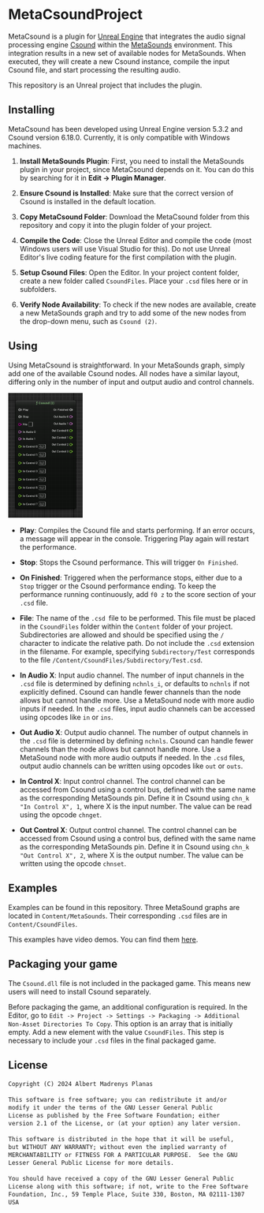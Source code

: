 MetaCsoundProject
===========================================

MetaCsound is a plugin for [Unreal Engine](https://www.unrealengine.com/) that integrates the
audio signal processing engine [Csound](https://csound.com/) within the
[MetaSounds](https://dev.epicgames.com/documentation/en-us/unreal-engine/metasounds-in-unreal-engine) environment.
This integration results in a new set of available nodes for MetaSounds. When executed, they will create a new Csound
instance, compile the input Csound file, and start processing the resulting audio.

This repository is an Unreal project that includes the plugin.

Installing
----------------------------------------------
MetaCsound has been developed using Unreal Engine version 5.3.2 and Csound version 6.18.0.
Currently, it is only compatible with Windows machines.

1. **Install MetaSounds Plugin**: First, you need to install the MetaSounds plugin in your project, since MetaCsound
depends on it. You can do this by searching for it in **Edit -> Plugin Manager**.

2. **Ensure Csound is Installed**: Make sure that the correct version of Csound is installed in the default location.

3. **Copy MetaCsound Folder**: Download the MetaCsound folder from this repository and copy it into the plugin
folder of your project.

4. **Compile the Code**: Close the Unreal Editor and compile the code (most Windows users will use Visual Studio for this).
Do not use Unreal Editor's live coding feature for the first compilation with the plugin.

5. **Setup Csound Files**: Open the Editor. In your project content folder, create a new folder called `CsoundFiles`.
Place your `.csd` files here or in subfolders.

6. **Verify Node Availability**: To check if the new nodes are available, create a new MetaSounds graph and try to add
some of the new nodes from the drop-down menu, such as `Csound (2)`.

Using
----------------------------------------------
Using MetaCsound is straightforward. In your MetaSounds graph, simply add one of the available Csound nodes.
All nodes have a similar layout, differing only in the number of input and output audio and control channels.

<img src="images/CsoundNodeLayout.png" alt="Csound node layout" width="30%">

- **Play**: Compiles the Csound file and starts performing. If an error occurs, a message will appear in the console.
Triggering Play again will restart the performance.

- **Stop**: Stops the Csound performance. This will trigger `On Finished`.

- **On Finished**: Triggered when the performance stops, either due to a `Stop` trigger or the Csound performance ending.
To keep the performance running continuously, add `f0 z` to the score section of your `.csd` file.

- **File**: The name of the `.csd `file to be performed. This file must be placed in the `CsoundFiles` folder
within the `Content` folder of your project. Subdirectories are allowed and should be specified using the `/` character to
indicate the relative path. Do not include the `.csd` extension in the filename. For example, specifying `Subdirectory/Test`
corresponds to the file `/Content/CsoundFiles/Subdirectory/Test.csd`.

- **In Audio X**: Input audio channel. The number of input channels in the `.csd` file is determined by defining `nchnls_i`,
or defaults to `nchnls` if not explicitly defined. Csound can handle fewer channels than the node allows but cannot handle more.
Use a MetaSound node with more audio inputs if needed. In the `.csd` files, input audio channels can be accessed using
opcodes like `in` or `ins`.

- **Out Audio X**: Output audio channel. The number of output channels in the `.csd` file is determined by defining `nchnls`.
Csound can handle fewer channels than the node allows but cannot handle more. Use a MetaSound node with more audio outputs
if needed. In the `.csd` files, output audio channels can be written using opcodes like `out` or `outs`.

- **In Control X**: Input control channel. The control channel can be accessed from Csound using a control bus, defined with
the same name as the corresponding MetaSounds pin. Define it in Csound using `chn_k "In Control X", 1`, where X is the input number.
The value can be read using the opcode `chnget`.

- **Out Control X**: Output control channel. The control channel can be accessed from Csound using a control bus, defined with
 the same name as the corresponding MetaSounds pin. Define it in Csound using `chn_k "Out Control X", 2`, where X is the output number.
 The value can be written using the opcode `chnset`.

Examples
----------------------------------------------
Examples can be found in this repository. Three MetaSound graphs are located in `Content/MetaSounds`.
Their corresponding `.csd` files are in `Content/CsoundFiles`.

This examples have video demos. You can find them [here](https://youtube.com/playlist?list=PLNpyzkzoPxMEw-t_9TPG27a5hapZB9DEF&feature=shared).

Packaging your game
----------------------------------------------
The `Csound.dll` file is not included in the packaged game. This means new users will need to install Csound separately.

Before packaging the game, an additional configuration is required. In the Editor, go to
`Edit -> Project -> Settings -> Packaging -> Additional Non-Asset Directories To Copy`. This option is an array that
is initially empty. Add a new element with the value `CsoundFiles`. This step is necessary to include your `.csd` files
in the final packaged game.
 
License
----------------------------------------------

	Copyright (C) 2024 Albert Madrenys Planas

	This software is free software; you can redistribute it and/or
	modify it under the terms of the GNU Lesser General Public
	License as published by the Free Software Foundation; either
	version 2.1 of the License, or (at your option) any later version.

	This software is distributed in the hope that it will be useful,
	but WITHOUT ANY WARRANTY; without even the implied warranty of
	MERCHANTABILITY or FITNESS FOR A PARTICULAR PURPOSE.  See the GNU
	Lesser General Public License for more details.

	You should have received a copy of the GNU Lesser General Public
	License along with this software; if not, write to the Free Software
	Foundation, Inc., 59 Temple Place, Suite 330, Boston, MA 02111-1307 USA
